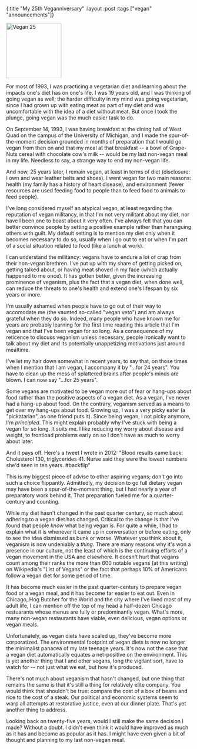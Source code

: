 {:title "My 25th Veganniversary"
:layout :post
:tags  ["vegan" "announcements"]}

<img src="http://www.szcz.org/img/vegan-logo.png" width="150px" alt="Vegan 25"/>

For most of 1993, I was practicing a vegetarian diet and learning about the impacts one's diet has on one's life.  I was 19 years old, and I was thinking of going vegan as well; the harder difficulty in my mind was going vegetarian, since I had grown up with eating meat as part of my diet and was uncomfortable with the idea of a diet without meat.  But once I took the plunge, going vegan was the much easier task to do.  

On September 14, 1993, I was having breakfast at the dining hall of West Quad on the campus of the University of Michigan, and I made the spur-of-the-moment decision grounded in months of preparation that I would go vegan from then on and that my meal at that breakfast -- a bowl of Grape-Nuts cereal with chocolate cow's milk -- would be my last non-vegan meal in my life.  Needless to say, a strange way to end my non-vegan life.

And now, 25 years later, I remain vegan, at least in terms of diet (disclosure: I own and wear leather belts and shoes).  I went vegan for two main reasons: health (my family has a history of heart disease), and environment (fewer resources are used feeding food to people than to feed food to animals to feed people).

I've long considered myself an atypical vegan, at least regarding the reputation of vegan militancy, in that I'm not very militant about my diet, nor have I been one to boast about it very often.  I've always felt that you can better convince people by setting a positive example rather than haranguing others with guilt.  My default setting is to mention my diet only when it becomes necessary to do so, usually when I go out to eat or when I'm part of a social situation related to food (like a lunch at work).  

I can understand the militancy: vegans have to endure a lot of crap from their non-vegan brethren.  I've put up with my share of getting picked on, getting talked about, or having meat shoved in my face (which actually happened to me once).  It has gotten better, given the increasing prominence of veganism, plus the fact that a vegan diet, when done well, can reduce the threats to one's health and extend one's lifespan by six years or more.  

I'm usually ashamed when people have to go out of their way to accomodate me (the vaunted so-called "vegan veto") and am always grateful when they do so.  Indeed, many people who have known me for years are probably learning for the first time reading this article that I'm vegan and that I've been vegan for so long.  As a consequence of my reticence to discuss veganism unless necessary, people ironically want to talk about my diet and its potentially unappetizing motivations just around mealtime.

I've let my hair down somewhat in recent years, to say that, on those times when I mention that I am vegan, I accompany it by "...for 24 years".  You have to clean up the mess of splattered brains after people's minds are blown.  I can now say "...for 25 years". 

Some vegans are motivated to be vegan more out of fear or hang-ups about food rather than the positive aspects of a vegan diet.  As a vegan, I've never had a hang-up about food.  On the contrary, veganism served as a means to get over my hang-ups about food.  Growing up, I was a very picky eater (a "pickatarian", as one friend puts it).  Since being vegan, I not picky anymore, I'm _principled_.  This might explain probably why I've stuck with being a vegan for so long.  It suits me.  I like reducing my worry about disease and weight, to frontload problems early on so I don't have as much to worry about later. 

And it pays off.  Here's a tweet I wrote in 2012: "Blood results came back: Cholesterol 130, triglycerides 41. Nurse said they were the lowest numbers she'd seen in ten years. #backflip"

This is my biggest piece of advise to other aspiring vegans; don't go into such a choice flippantly.  Admittedly, my decision to go full dietary vegan may have been a spur-of-the-moment thing, but I had nearly a year of preparatory work behind it.  That preparation fueled me for a quarter-century and counting. 

While my diet hasn't changed in the past quarter century, so much about adhering to a vegan diet has changed.  Critical to the change is that I've found that people _know_ what being vegan is.  For quite a while, I had to explain what it is whenever it came up in conversation or before eating, only to see the idea dismissed as bunk or worse.  Whatever you think about it, veganism is now undeniably a _thing_.  There are many reasons why it's won a presence in our culture, not the least of which is the continuing efforts of a vegan movement in the USA and elsewhere.  It doesn't hurt that vegans count among their ranks the more than 600 notable vegans (at this writing) on Wikipedia's "List of Vegans" or the fact that perhaps 10% of Americans follow a vegan diet for some period of time. 

It has become much easier in the past quarter-century to prepare vegan food or a vegan meal, and it has become far easier to eat out.  Even in Chicago, Hog Butcher for the World and the city where I've lived most of my adult life, I can mention off the top of my head a half-dozen Chicago restuarants whose menus are fully or predominantly vegan.  What's more, many non-vegan restaurants have viable, even delicious, vegan options or vegan meals.  

Unfortunately, as vegan diets have scaled up, they've become more corporatized.  The environmental footprint of vegan diets is now no longer the minimalist panacea of my late teenage years.  It's now not the case that a vegan diet automatically equates a net-positive on the environment.  This is yet another thing that I and other vegans, long the vigilant sort, have to watch for -- not just what we eat, but how it's produced. 

There's not much about veganism that hasn't changed, but one thing that remains the same is that it's still a thing for relatively elite company.  You would think that shouldn't be true: compare the cost of a box of beans and rice to the cost of a steak.  Our political and economic systems seem to warp all attempts at restorative justice, even at our dinner plate.  That's yet another thing to address.

Looking back on twenty-five years, would I still make the same decision I made?  Without a doubt.  I didn't even think it would have improved as much as it has and become as popular as it has.  I might have even given a bit of thought and planning to my last non-vegan meal. 

